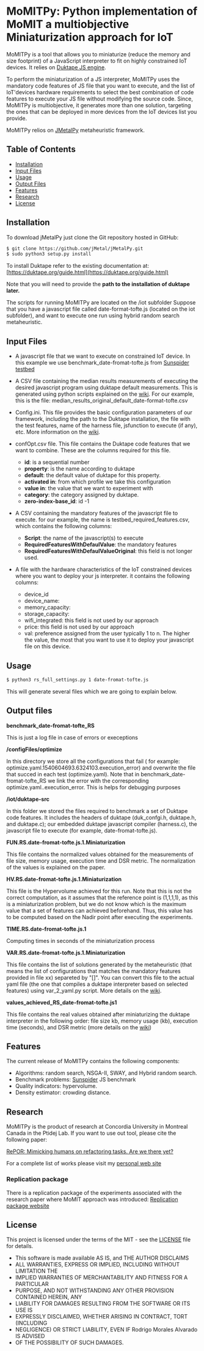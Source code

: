 
# MoMITPy: Python implementation of MoMIT a multiobjective Miniaturization approach for IoT 

MoMITPy is a tool that allows you to miniaturize (reduce the memory and size footprint) of a JavaScript interpreter to fit on highly constrained IoT devices.  It relies on [Duktape JS engine](https://duktape.org/).  

To perform the miniaturization of a JS interpreter, MoMITPy uses the mandatory code features of JS file that you want to execute, and the list of IoT'devices hardware requirements to select the best combination of code features to execute your JS file without modifying the source code.  Since, MoMITPy is multiobjective, it generates more than one solution, targeting the ones that can be deployed in more devices from the IoT devices list you provide.

MoMITPy relios on [JMetalPy](https://github.com/jMetal/jMetalPy.git) metaheuristic framework.

## Table of Contents
- [Installation](#installation)
- [Input Files](#input-files)
- [Usage](#usage)
- [Output Files](#output-files)
- [Features](#features)
- [Research](#research)
- [License](#license)

## Installation
To download jMetalPy just clone the Git repository hosted in GitHub:
```bash
$ git clone https://github.com/jMetal/jMetalPy.git
$ sudo python3 setup.py install
```
To install Duktape refer to the existing documentation at: [https://duktape.org/guide.html](https://duktape.org/guide.html)

Note that you will need to provide the **path to the installation of duktape later.**

The scripts for running MoMITPy are located on the /iot subfolder
Suppose that you have a javascript file called date-format-tofte.js (located on the iot subfolder), 
and want to execute one run using hybrid random search metaheuristic.

## Input Files

* A javascript file that we want to execute on constrained IoT device.
In this example we use benchmark_date-fromat-tofte.js from [Sunspider testbed](https://webkit.org/perf/sunspider/sunspider.html)

* A CSV file containing the median results measurements of executing the desired javascript program using duktape default measurements.  This is generated using python scripts explained on the [wiki](https://github.com/moar82/jMetalPy/wiki).  For our example, this is the file: 
 median_results_original_default_date-format-tofte.csv
 
* Config.ini.  This file provides the basic configuration parameters of our framework, including the path to the Duktape installation, the file with the test features, name of the harness file, jsfunction to execute (if any), etc.  More information on the [wiki](https://github.com/moar82/jMetalPy/wiki).

* confOpt.csv file.  This file contains the Duktape code features that we want to combine.
These are the columns required for this file.
  * **id**: is a sequential number
  * **property**: is the name according to duktape
  * **default**: the default value of duktape for this property.
  * **activated in**: from which profile we take this configuration 
  * **value in**: the value that we want to experiment with
  * **category**: the category assigned by duktape.
  * **zero-index-base_id**: id -1

* A CSV containing the mandatory features of the javascript file to execute.  for our example, the name is testbed_required_features.csv, which contains the following columns:
  *  **Script**: the name of the javascript(s) to execute
  *  **RequiredFeaturesWithDefaulValue**: the mandatory features
  *  **RequiredFeaturesWithDefaulValueOriginal**: this field is not longer used.
  
* A file with the hardware characteristics of the IoT constrained devices where you want to deploy your js interpreter.  it contains the following columns:
  * device_id
  * device_name:
  * memory_capacity:
  * storage_capacity:
  * wifi_integrated: this field is not used by our approach
  * price: this field is not used by our approach
  * val: preference assigned from the user typically 1 to n.  The higher the value, the most that you want to use it to deploy your javascript file on this device.

## Usage
```bash
$ python3 rs_full_settings.py 1 date-fromat-tofte.js
```
This will generate several files which we are going to explain below.

## Output files

**benchmark_date-fromat-tofte_RS**

This is just a log file in case of errors or execeptions

**/configFiles/optimize**

In this directory we store all the configurations that fail ( for example: optimize.yaml.1540604693.6324103.execution_error)
and overwrite the file that succed in each test (optimize.yaml).
Note that in benchmark_date-fromat-tofte_RS we link the error with the corresponding   optimize.yaml.<identier number>.execution_error.  This is helps for debugging purposes
  
**/iot/duktape-src**

In this folder we stored the files required to benchmark a set of Duktape code features.  It includes the headers of duktape (duk_confgi.h, duktape.h, and duktape.c); our embedded duktape javascript compiler (harness.c), the javascript file to execute (for example, date-fromat-tofte.js).


**FUN.RS.date-fromat-tofte.js.1.Miniaturization** 

This file contains the normalized values obtained for the measurements of file size, memory usage, execution time and DSR metric. The normalization of the values is explained on the paper.

**HV.RS.date-fromat-tofte.js.1.Miniaturization** 

This file is the Hypervolume achieved for this run.  Note that this is not the correct computation, as it assumes that the reference point is (1,1,1,1), as this is a miniaturization problem, but we do not know which is the maximum value that a set of features can achieved beforehand.  Thus, this value has to be computed based on the Nadir point after executing the experiments.

**TIME.RS.date-fromat-tofte.js.1**

Computing times in seconds of the miniaturization process


**VAR.RS.date-fromat-tofte.js.1.Miniaturization** 

This file contains the list of solutions generated by the metaheuristic (that means the list of configurations that matches the mandatory features provided in file xx) separeted by "[]".  You can convert this file to the actual yaml file (the one that compiles a duktape interpreter based on selected features) using var_2_yaml.py script.  More details on the [wiki](https://github.com/moar82/jMetalPy/wiki).

**values_achieved_RS_date-fromat-tofte.js1**

This file contains the real values obtained after miniaturizing the duktape interpreter in the following order:
file size kb, memory usage (kb), execution time (seconds), and DSR metric (more details on the [wiki](https://github.com/moar82/jMetalPy/wiki))


## Features
The current release of MoMITPy  contains the following components:

* Algorithms: random search, NSGA-II, SWAY, and Hybrid random search.
* Benchmark problems: [Sunspider](https://webkit.org/perf/sunspider/sunspider.html) JS benchmark 
* Quality indicators: hypervolume.
* Density estimator: crowding distance.

## Research
MoMITPy is the product of research at Concordia University in Montreal Canada in the Ptidej Lab.
If you want to use out tool, please cite the following paper:

[RePOR: Mimicking humans on refactoring tasks. Are we there yet?](https://arxiv.org/abs/1808.04352)

For a complete list of works please visit my [personal web site](https://moar82.github.io/#portfolio)


### Replication package
There is a replication package of the experiments associated with the research paper where MoMIT approach was introduced:
[Replication package website](https://moar82.github.io/momit_data/)

## License
This project is licensed under the terms of the MIT - see the [LICENSE](LICENSE) file for details.
* This software is made available AS IS, and THE AUTHOR DISCLAIMS
 * ALL WARRANTIES, EXPRESS OR IMPLIED, INCLUDING WITHOUT LIMITATION THE
 * IMPLIED WARRANTIES OF MERCHANTABILITY AND FITNESS FOR A PARTICULAR
 * PURPOSE, AND NOT WITHSTANDING ANY OTHER PROVISION CONTAINED HEREIN, ANY
 * LIABILITY FOR DAMAGES RESULTING FROM THE SOFTWARE OR ITS USE IS
 * EXPRESSLY DISCLAIMED, WHETHER ARISING IN CONTRACT, TORT (INCLUDING
 * NEGLIGENCE) OR STRICT LIABILITY, EVEN IF Rodrigo Morales Alvarado IS ADVISED
 * OF THE POSSIBILITY OF SUCH DAMAGES.
